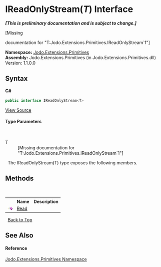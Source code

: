 # IReadOnlyStream(*T*) Interface
 _**\[This is preliminary documentation and is subject to change.\]**_

\[Missing <summary> documentation for "T:Jodo.Extensions.Primitives.IReadOnlyStream`1"\]

**Namespace:**&nbsp;<a href="N_Jodo_Extensions_Primitives">Jodo.Extensions.Primitives</a><br />**Assembly:**&nbsp;Jodo.Extensions.Primitives (in Jodo.Extensions.Primitives.dll) Version: 1.1.0.0

## Syntax

**C#**<br />
``` C#
public interface IReadOnlyStream<T>

```

<a href="https://github.com/JosephJShort/Jodo.Extensions/blob/main/src/Jodo.Extensions.Primitives/IReadOnlyStream.cs" rel="noopener noreferrer" title="View the source code">View Source</a><br />

#### Type Parameters
&nbsp;<dl><dt>T</dt><dd>\[Missing <typeparam name="T"/> documentation for "T:Jodo.Extensions.Primitives.IReadOnlyStream`1"\]</dd></dl>&nbsp;
The IReadOnlyStream(T) type exposes the following members.


## Methods
&nbsp;<table><tr><th></th><th>Name</th><th>Description</th></tr><tr><td>![Public method](media/pubmethod.gif "Public method")</td><td><a href="M_Jodo_Extensions_Primitives_IReadOnlyStream_1_Read">Read</a></td><td /></tr></table>&nbsp;
<a href="#ireadonlystream(*t*)-interface">Back to Top</a>

## See Also


#### Reference
<a href="N_Jodo_Extensions_Primitives">Jodo.Extensions.Primitives Namespace</a><br />